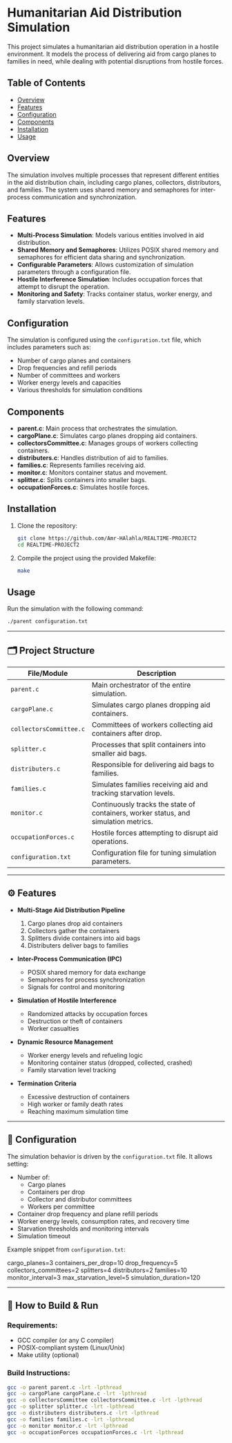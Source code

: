 # Humanitarian Aid Distribution Simulation

This project simulates a humanitarian aid distribution operation in a hostile environment. It models the process of delivering aid from cargo planes to families in need, while dealing with potential disruptions from hostile forces.

## Table of Contents

- [Overview](#overview)
- [Features](#features)
- [Configuration](#configuration)
- [Components](#components)
- [Installation](#installation)
- [Usage](#usage)

## Overview

The simulation involves multiple processes that represent different entities in the aid distribution chain, including cargo planes, collectors, distributors, and families. The system uses shared memory and semaphores for inter-process communication and synchronization.

## Features

- **Multi-Process Simulation**: Models various entities involved in aid distribution.
- **Shared Memory and Semaphores**: Utilizes POSIX shared memory and semaphores for efficient data sharing and synchronization.
- **Configurable Parameters**: Allows customization of simulation parameters through a configuration file.
- **Hostile Interference Simulation**: Includes occupation forces that attempt to disrupt the operation.
- **Monitoring and Safety**: Tracks container status, worker energy, and family starvation levels.

## Configuration

The simulation is configured using the `configuration.txt` file, which includes parameters such as:

- Number of cargo planes and containers
- Drop frequencies and refill periods
- Number of committees and workers
- Worker energy levels and capacities
- Various thresholds for simulation conditions

## Components

- **parent.c**: Main process that orchestrates the simulation.
- **cargoPlane.c**: Simulates cargo planes dropping aid containers.
- **collectorsCommittee.c**: Manages groups of workers collecting containers.
- **distributers.c**: Handles distribution of aid to families.
- **families.c**: Represents families receiving aid.
- **monitor.c**: Monitors container status and movement.
- **splitter.c**: Splits containers into smaller bags.
- **occupationForces.c**: Simulates hostile forces.

## Installation

1. Clone the repository:
   ```bash
   git clone https://github.com/Amr-HAlahla/REALTIME-PROJECT2
   cd REALTIME-PROJECT2
   ```

2. Compile the project using the provided Makefile:
   ```bash
   make
   ```

## Usage

Run the simulation with the following command:
```bash
./parent configuration.txt
```

---

## 🗂️ Project Structure

| File/Module             | Description                                                                 |
|-------------------------|-----------------------------------------------------------------------------|
| `parent.c`              | Main orchestrator of the entire simulation.                                |
| `cargoPlane.c`          | Simulates cargo planes dropping aid containers.                           |
| `collectorsCommittee.c`| Committees of workers collecting aid containers after drop.                |
| `splitter.c`            | Processes that split containers into smaller aid bags.                    |
| `distributers.c`        | Responsible for delivering aid bags to families.                          |
| `families.c`            | Simulates families receiving aid and tracking starvation levels.          |
| `monitor.c`             | Continuously tracks the state of containers, worker status, and simulation metrics. |
| `occupationForces.c`    | Hostile forces attempting to disrupt aid operations.                      |
| `configuration.txt`     | Configuration file for tuning simulation parameters.                      |

---

## ⚙️ Features

- **Multi-Stage Aid Distribution Pipeline**  
  1. Cargo planes drop aid containers  
  2. Collectors gather the containers  
  3. Splitters divide containers into aid bags  
  4. Distributers deliver bags to families  

- **Inter-Process Communication (IPC)**  
  - POSIX shared memory for data exchange  
  - Semaphores for process synchronization  
  - Signals for control and monitoring  

- **Simulation of Hostile Interference**  
  - Randomized attacks by occupation forces  
  - Destruction or theft of containers  
  - Worker casualties  

- **Dynamic Resource Management**  
  - Worker energy levels and refueling logic  
  - Monitoring container status (dropped, collected, crashed)  
  - Family starvation level tracking  

- **Termination Criteria**  
  - Excessive destruction of containers  
  - High worker or family death rates  
  - Reaching maximum simulation time  

---

## 🔧 Configuration

The simulation behavior is driven by the `configuration.txt` file. It allows setting:

- Number of:
  - Cargo planes
  - Containers per drop
  - Collector and distributor committees
  - Workers per committee
- Container drop frequency and plane refill periods
- Worker energy levels, consumption rates, and recovery time
- Starvation thresholds and monitoring intervals
- Simulation timeout

Example snippet from `configuration.txt`:

cargo_planes=3 containers_per_drop=10 drop_frequency=5 collectors_committees=2 splitters=4 distributors=2 families=10 monitor_interval=3 max_starvation_level=5 simulation_duration=120

---

## 🚀 How to Build & Run

### Requirements:
- GCC compiler (or any C compiler)
- POSIX-compliant system (Linux/Unix)
- Make utility (optional)

### Build Instructions:

```bash
gcc -o parent parent.c -lrt -lpthread
gcc -o cargoPlane cargoPlane.c -lrt -lpthread
gcc -o collectorsCommittee collectorsCommittee.c -lrt -lpthread
gcc -o splitter splitter.c -lrt -lpthread
gcc -o distributers distributers.c -lrt -lpthread
gcc -o families families.c -lrt -lpthread
gcc -o monitor monitor.c -lrt -lpthread
gcc -o occupationForces occupationForces.c -lrt -lpthread

